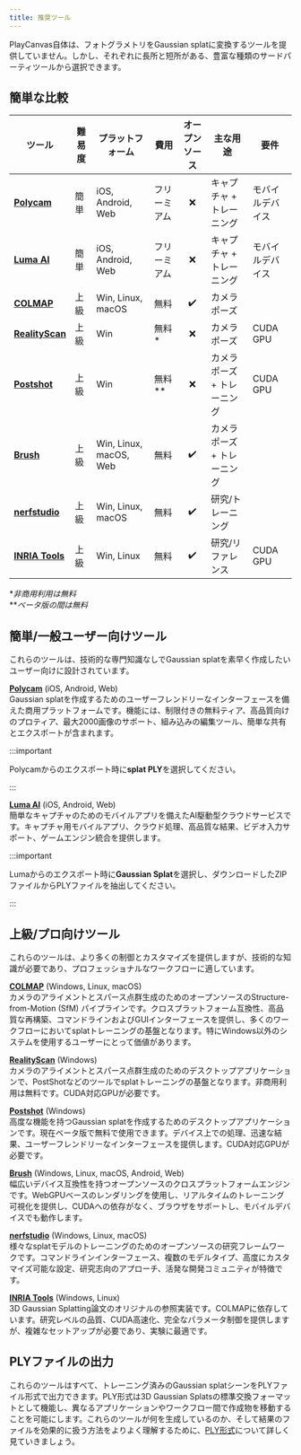 ```yaml
---
title: 推奨ツール
---
```


PlayCanvas自体は、フォトグラメトリをGaussian splatに変換するツールを提供していません。しかし、それぞれに長所と短所がある、豊富な種類のサードパーティツールから選択できます。

## 簡単な比較

| ツール | 難易度 | プラットフォーム | 費用 | オープンソース | 主な用途 | 要件 |
|------|------------|-----------|------| :-----: |-------------|--------------|
| [**Polycam**](https://poly.cam/) | 簡単 | iOS, Android, Web | フリーミアム | ❌ | キャプチャ + トレーニング | モバイルデバイス |
| [**Luma AI**](https://lumalabs.ai/app) | 簡単 | iOS, Android, Web | フリーミアム | ❌ | キャプチャ + トレーニング | モバイルデバイス |
| [**COLMAP**](https://colmap.github.io/) | 上級 | Win, Linux, macOS | 無料 | ✔️ | カメラポーズ | |
| [**RealityScan**](https://www.realityscan.com/) | 上級 | Win | 無料* | ❌ | カメラポーズ | CUDA GPU |
| [**Postshot**](https://www.jawset.com/) | 上級 | Win | 無料** | ❌ | カメラポーズ + トレーニング | CUDA GPU |
| [**Brush**](https://github.com/ArthurBrussee/brush) | 上級 | Win, Linux, macOS, Web | 無料 | ✔️ | カメラポーズ + トレーニング | |
| [**nerfstudio**](https://docs.nerf.studio/) | 上級 | Win, Linux, macOS | 無料 | ✔️ | 研究/トレーニング | |
| [**INRIA Tools**](https://repo-sam.inria.fr/fungraph/3d-gaussian-splatting/) | 上級 | Win, Linux | 無料 | ✔️ | 研究/リファレンス | CUDA GPU |

*_非商用利用は無料_  
**_ベータ版の間は無料_

## 簡単/一般ユーザー向けツール

これらのツールは、技術的な専門知識なしでGaussian splatを素早く作成したいユーザー向けに設計されています。

[**Polycam**](https://poly.cam/) (iOS, Android, Web)  
Gaussian splatを作成するためのユーザーフレンドリーなインターフェースを備えた商用プラットフォームです。機能には、制限付きの無料ティア、高品質向けのプロティア、最大2000画像のサポート、組み込みの編集ツール、簡単な共有とエクスポートが含まれます。

:::important

Polycamからのエクスポート時に**splat PLY**を選択してください。

:::

[**Luma AI**](https://lumalabs.ai/app) (iOS, Android, Web)  
簡単なキャプチャのためのモバイルアプリを備えたAI駆動型クラウドサービスです。キャプチャ用モバイルアプリ、クラウド処理、高品質な結果、ビデオ入力サポート、ゲームエンジン統合を提供します。

:::important

Lumaからのエクスポート時に**Gaussian Splat**を選択し、ダウンロードしたZIPファイルからPLYファイルを抽出してください。

:::

## 上級/プロ向けツール

これらのツールは、より多くの制御とカスタマイズを提供しますが、技術的な知識が必要であり、プロフェッショナルなワークフローに適しています。

[**COLMAP**](https://colmap.github.io/) (Windows, Linux, macOS)  
カメラのアライメントとスパース点群生成のためのオープンソースのStructure-from-Motion (SfM) パイプラインです。クロスプラットフォーム互換性、高品質な再構築、コマンドラインおよびGUIインターフェースを提供し、多くのワークフローにおいてsplatトレーニングの基盤となります。特にWindows以外のシステムを使用するユーザーにとって価値があります。

[**RealityScan**](https://www.realityscan.com/) (Windows)  
カメラのアライメントとスパース点群生成のためのデスクトップアプリケーションで、PostShotなどのツールでsplatトレーニングの基盤となります。非商用利用は無料です。CUDA対応GPUが必要です。

[**Postshot**](https://www.jawset.com/) (Windows)  
高度な機能を持つGaussian splatを作成するためのデスクトップアプリケーションです。現在ベータ版で無料で使用できます。デバイス上での処理、迅速な結果、ユーザーフレンドリーなインターフェースを提供します。CUDA対応GPUが必要です。

[**Brush**](https://github.com/ArthurBrussee/brush) (Windows, Linux, macOS, Android, Web)  
幅広いデバイス互換性を持つオープンソースのクロスプラットフォームエンジンです。WebGPUベースのレンダリングを使用し、リアルタイムのトレーニング可視化を提供し、CUDAへの依存がなく、ブラウザをサポートし、モバイルデバイスでも動作します。

[**nerfstudio**](https://docs.nerf.studio/) (Windows, Linux, macOS)  
様々なsplatモデルのトレーニングのためのオープンソースの研究フレームワークです。コマンドラインインターフェース、複数のモデルタイプ、高度にカスタマイズ可能な設定、研究志向のアプローチ、活発な開発コミュニティが特徴です。

[**INRIA Tools**](https://repo-sam.inria.fr/fungraph/3d-gaussian-splatting/) (Windows, Linux)  
3D Gaussian Splatting論文のオリジナルの参照実装です。COLMAPに依存しています。研究レベルの品質、CUDA高速化、完全なパラメータ制御を提供しますが、複雑なセットアップが必要であり、実験に最適です。

## PLYファイルの出力

これらのツールはすべて、トレーニング済みのGaussian splatシーンをPLYファイル形式で出力できます。PLY形式は3D Gaussian Splatsの標準交換フォーマットとして機能し、異なるアプリケーションやワークフロー間で作成物を移動することを可能にします。これらのツールが何を生成しているのか、そして結果のファイルを効果的に扱う方法をよりよく理解するために、[PLY形式](ply-format.md)について詳しく見ていきましょう。
